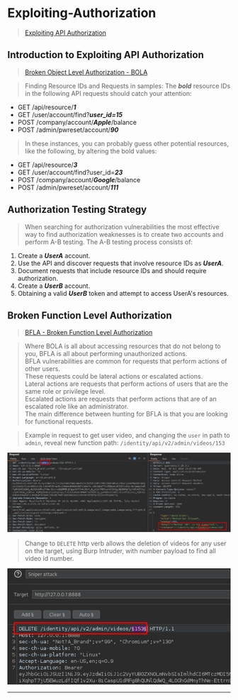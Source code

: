 # Exploiting-Authorization  

>[Exploiting API Authorization](https://university.apisec.ai/products/api-penetration-testing/categories/2150251350/posts/2162151605)  

## Introduction to Exploiting API Authorization  

>[Broken Object Level Authorization - BOLA](https://university.apisec.ai/products/api-penetration-testing/categories/2150251350/posts/2157505642)  

>Finding Resource IDs and Requests in samples: The ***bold*** resource IDs in the following API requests should catch your attention:  

* GET /api/resource/***1***
* GET /user/account/find?***user_id=15***
* POST /company/account/***Apple***/balance
* POST /admin/pwreset/account/***90***

>In these instances, you can probably guess other potential resources, like the following, by altering the bold values:

* GET /api/resource/***3***
* GET /user/account/find?user_id=***23***
* POST /company/account/***Google***/balance
* POST /admin/pwreset/account/***111***  

## Authorization Testing Strategy  

>When searching for authorization vulnerabilities the most effective way to find authorization weaknesses is to create two accounts and perform A-B testing. The A-B testing process consists of:

1. Create a ***UserA*** account.
2. Use the API and discover requests that involve resource IDs as ***UserA***.
3. Document requests that include resource IDs and should require authorization.
4. Create a ***UserB*** account.
5. Obtaining a valid ***UserB*** token and attempt to access UserA's resources.  

## Broken Function Level Authorization  

>[BFLA - Broken Function Level Authorization](https://university.apisec.ai/products/api-penetration-testing/categories/2150251350/posts/2162155920)  

>Where BOLA is all about accessing resources that do not belong to you, BFLA is all about performing unauthorized actions.  
>BFLA vulnerabilities are common for requests that perform actions of other users.  
>These requests could be lateral actions or escalated actions.  
>Lateral actions are requests that perform actions of users that are the same role or privilege level.  
>Escalated actions are requests that perform actions that are of an escalated role like an administrator.  
>The main difference between hunting for BFLA is that you are looking for functional requests.

>Example in request to get user video, and changing the `user` in path to `admin`, reveal new function path: `/identity/api/v2/admin/videos/153`

![crapi-broken-function-level-authorization.png](/images/crapi-broken-function-level-authorization.png)  

>Change to `DELETE` http verb allows the deletion of videos for any user on the target, using Burp Intruder, with number payload to find all video id number.  

![crapi-dangerous-broken-function-level-authorization.png](/images/crapi-dangerous-broken-function-level-authorization.png)  

----  









